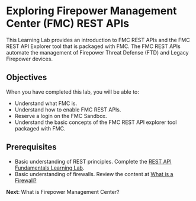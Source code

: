 # Exploring Firepower Management Center (FMC) REST APIs

This Learning Lab provides an introduction to FMC REST APIs and the FMC REST API Explorer tool that is packaged with FMC. The FMC REST APIs automate the management of Firepower Threat Defense (FTD) and Legacy Firepower devices.

## Objectives

When you have completed this lab, you will be able to:

* Understand what FMC is.
* Understand how to enable FMC REST APIs.
* Reserve a login on the FMC Sandbox.
* Understand the basic concepts of the FMC REST API explorer tool packaged with FMC.

## Prerequisites

* Basic understanding of REST principles. Complete the [REST API Fundamentals Learning Lab](https://learninglabs.cisco.com/tracks/devnet-beginner/rest-api-fundamentals/what-are-rest-apis/step/1).
* Basic understanding of firewalls. Review the content at [What is a Firewall?](https://www.cisco.com/c/en/us/products/security/firewalls/what-is-a-firewall.html)

**Next**: What is Firepower Management Center?
